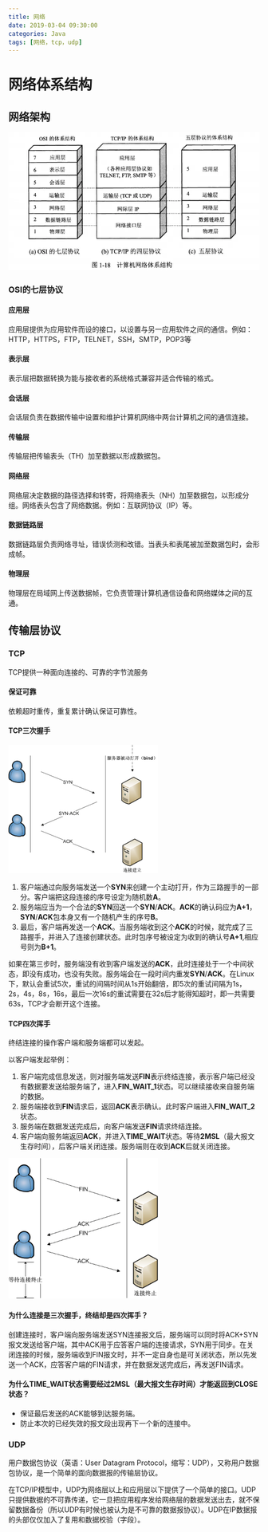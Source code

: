 ```yaml
---
title: 网络
date: 2019-03-04 09:30:00
categories: Java
tags: [网络，tcp，udp]
---
```


# 网络体系结构

## 网络架构

![img](/imag/1628186c40210f2e)

<!--more-->

### OSI的七层协议

#### 应用层

应用层提供为应用软件而设的接口，以设置与另一应用软件之间的通信。例如：HTTP，HTTPS，FTP，TELNET，SSH，SMTP，POP3等

#### 表示层

表示层把数据转换为能与接收者的系统格式兼容并适合传输的格式。

#### 会话层

会话层负责在数据传输中设置和维护计算机网络中两台计算机之间的通信连接。

#### 传输层

传输层把传输表头（TH）加至数据以形成数据包。

#### 网络层

网络层决定数据的路径选择和转寄，将网络表头（NH）加至数据包，以形成分组。网络表头包含了网络数据。例如：互联网协议（IP）等。

#### 数据链路层

数据链路层负责网络寻址，错误侦测和改错。当表头和表尾被加至数据包时，会形成帧。

#### 物理层

物理层在局域网上传送数据帧，它负责管理计算机通信设备和网络媒体之间的互通。

## 传输层协议

### TCP

TCP提供一种面向连接的、可靠的字节流服务

#### 保证可靠

依赖超时重传，重复累计确认保证可靠性。

#### TCP三次握手

![1552292299878](/imag/1552292299878.png)

1. 客户端通过向服务端发送一个**SYN**来创建一个主动打开，作为三路握手的一部分。客户端把这段连接的序号设定为随机数**A**。
2. 服务端应当为一个合法的**SYN**回送一个**SYN**/**ACK**。**ACK**的确认码应为**A+1**，**SYN**/**ACK**包本身又有一个随机产生的序号**B**。
3. 最后，客户端再发送一个**ACK**。当服务端收到这个**ACK**的时候，就完成了三路握手，并进入了连接创建状态。此时包序号被设定为收到的确认号**A+1**,相应号则为**B+1**。

如果在第三步时，服务端没有收到客户端发送的**ACK**，此时连接处于一个中间状态，即没有成功，也没有失败。服务端会在一段时间内重发**SYN**/**ACK**。在Linux下，默认会重试5次，重试的间隔时间从1s开始翻倍，即5次的重试间隔为1s，2s，4s，8s，16s，最后一次16s的重试需要在32s后才能得知超时，即一共需要63s，TCP才会断开这个连接。

#### TCP四次挥手

终结连接的操作客户端和服务端都可以发起。

以客户端发起举例：

1. 客户端完成信息发送，则对服务端发送**FIN**表示终结连接，表示客户端已经没有数据要发送给服务端了，进入**FIN_WAIT_1**状态。可以继续接收来自服务端的数据。
2. 服务端接收到**FIN**请求后，返回**ACK**表示确认。此时客户端进入**FIN_WAIT_2**状态。
3. 服务端在数据发送完成后，向客户端发送**FIN**请求终结连接。
4. 客户端向服务端返回**ACK**，并进入**TIME_WAIT**状态。等待**2MSL**（最大报文生存时间），后客户端关闭连接。服务端则在收到**ACK**后就关闭连接。

![Deconnection_TCP](/imag/Deconnection_TCP.png)

#### 为什么连接是三次握手，终结却是四次挥手？

创建连接时，客户端向服务端发送SYN连接报文后，服务端可以同时将ACK+SYN报文发送给客户端，其中ACK用于应答客户端的连接请求，SYN用于同步。在关闭连接的时候，服务端收到FIN报文时，并不一定自身也是可关闭状态，所以先发送一个ACK，应答客户端的FIN请求，并在数据发送完成后，再发送FIN请求。

#### 为什么TIME_WAIT状态需要经过2MSL（最大报文生存时间）才能返回到CLOSE状态？

- 保证最后发送的ACK能够到达服务端。
- 防止本次的已经失效的报文段出现再下一个新的连接中。

### UDP

用户数据包协议（英语：User  Datagram Protocol，缩写：UDP），又称用户数据包协议，是一个简单的面向数据报的传输层协议。

在TCP/IP模型中，UDP为网络层以上和应用层以下提供了一个简单的接口。UDP只提供数据的不可靠传递，它一旦把应用程序发给网络层的数据发送出去，就不保留数据备份（所以UDP有时候也被认为是不可靠的数据报协议）。UDP在IP数据报的头部仅仅加入了复用和数据校验（字段）。